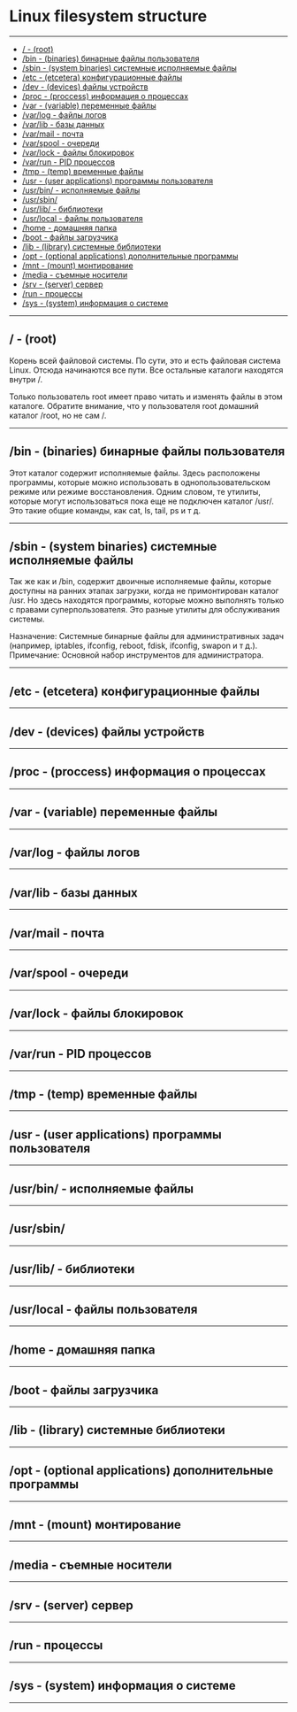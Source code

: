 
# Linux filesystem structure

------------------------------

- [/ - (root)](#root-dir)
- [/bin - (binaries) бинарные файлы пользователя](#bin)
- [/sbin - (system binaries) системные исполняемые файлы](#sbin)
- [/etc - (etcetera) конфигурационные файлы](#etc)
- [/dev - (devices) файлы устройств](#dev)
- [/proc - (proccess) информация о процессах](#proc)
- [/var - (variable) переменные файлы](#var)
- [/var/log - файлы логов](#var-log)
- [/var/lib - базы данных](#var-lib)
- [/var/mail - почта](#var-mail)
- [/var/spool - очереди](#var-spool)
- [/var/lock - файлы блокировок](#var-lock)
- [/var/run - PID процессов](#var-run)
- [/tmp - (temp) временные файлы](#tmp)
- [/usr - (user applications) программы пользователя](#usr)
- [/usr/bin/ - исполняемые файлы](#usr-bin)
- [/usr/sbin/](#usr-sbin)
- [/usr/lib/ - библиотеки](#usr-lib)
- [/usr/local - файлы пользователя](#usr-local)
- [/home - домашняя папка](#home)
- [/boot - файлы загрузчика](#boot)
- [/lib - (library) системные библиотеки](#lib)
- [/opt - (optional applications) дополнительные программы](#opt)
- [/mnt - (mount) монтирование](#mnt)
- [/media - съемные носители](#media)
- [/srv - (server) сервер](#srv)
- [/run - процессы](#run)
- [/sys - (system) информация о системе](#sys)
    

------------------------------

## <a id="root-dir">/ - (root)</a>

Корень всей файловой системы. По сути, это и есть файловая система Linux. Отсюда начинаются все пути. Все остальные каталоги находятся внутри /.

Только пользователь root имеет право читать и изменять файлы в этом каталоге. Обратите внимание, что у пользователя root домашний каталог /root, но не сам /.

------------------------------


## <a id="bin">/bin - (binaries) бинарные файлы пользователя</a>


Этот каталог содержит исполняемые файлы. Здесь расположены программы, которые можно использовать в однопользовательском режиме или режиме восстановления.
Одним словом, те утилиты, которые могут использоваться пока еще не подключен каталог /usr/. Это такие общие команды, как cat, ls, tail, ps и т д.

------------------------------


## <a id="sbin">/sbin - (system binaries) системные исполняемые файлы</a>

Так же как и /bin, содержит двоичные исполняемые файлы, которые доступны на ранних этапах загрузки, когда не примонтирован каталог /usr.
Но здесь находятся программы, которые можно выполнять только с правами суперпользователя. Это разные утилиты для обслуживания системы.  

Назначение: Системные бинарные файлы для административных задач (например, iptables, ifconfig, reboot, fdisk, ifconfig, swapon и т д.).  
Примечание: Основной набор инструментов для администратора.  

------------------------------


## <a id="etc">/etc - (etcetera) конфигурационные файлы</a>


------------------------------


## <a id="dev">/dev - (devices) файлы устройств</a>


------------------------------


## <a id="proc">/proc - (proccess) информация о процессах</a>


------------------------------


## <a id="var">/var - (variable) переменные файлы</a>


------------------------------


## <a id="var-log">/var/log - файлы логов</a>


------------------------------


## <a id="var-lib">/var/lib - базы данных</a>


------------------------------


## <a id="var-mail">/var/mail - почта</a>


------------------------------


## <a id="var-spool">/var/spool - очереди</a>


------------------------------


## <a id="var-lock">/var/lock - файлы блокировок</a>


------------------------------


## <a id="var-run">/var/run - PID процессов</a>


------------------------------


## <a id="tmp">/tmp - (temp) временные файлы</a>


------------------------------


## <a id="usr">/usr - (user applications) программы пользователя</a>


------------------------------


## <a id="usr-bin">/usr/bin/ - исполняемые файлы</a>


------------------------------


## <a id="usr-sbin">/usr/sbin/</a>


------------------------------


## <a id="usr-lib">/usr/lib/ - библиотеки</a>


------------------------------


## <a id="usr-local">/usr/local - файлы пользователя</a>


------------------------------


## <a id="home">/home - домашняя папка</a>


------------------------------


## <a id="boot">/boot - файлы загрузчика</a>


------------------------------


## <a id="lib">/lib - (library) системные библиотеки</a>


------------------------------



## <a id="opt">/opt - (optional applications) дополнительные программы</a>


------------------------------



## <a id="mnt">/mnt - (mount) монтирование</a>


------------------------------



## <a id="media">/media - съемные носители</a>


------------------------------



## <a id="srv">/srv - (server) сервер</a>


------------------------------




## <a id="run">/run - процессы</a>


------------------------------



## <a id="sys">/sys - (system) информация о системе</a>


------------------------------
